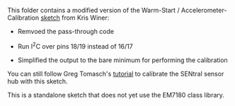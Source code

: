 This folder contains a modified version of the Warm-Start / Accelerometer-Calibration 
[sketch](https://github.com/kriswiner/EM7180_SENtral_sensor_hub/tree/master/WarmStartandAccelCal) from Kris Winer:

<ul>
<li>Remvoed the pass-through code 
<p><li>Run I<sup>2</sup>C over pins 18/19 instead of 16/17
<p><li> Simplified the output to the bare minimum for performing the calibration
</ul>

You can still follow Greg Tomasch's 
[tutorial](https://github.com/kriswiner/EM7180_SENtral_sensor_hub/wiki/F.--Magnetometer-and-Accelerometer-Calibration) 
to calibrate the SENtral sensor hub with this sketch.

This is a standalone sketch that does not yet use the EM7180 class library.

